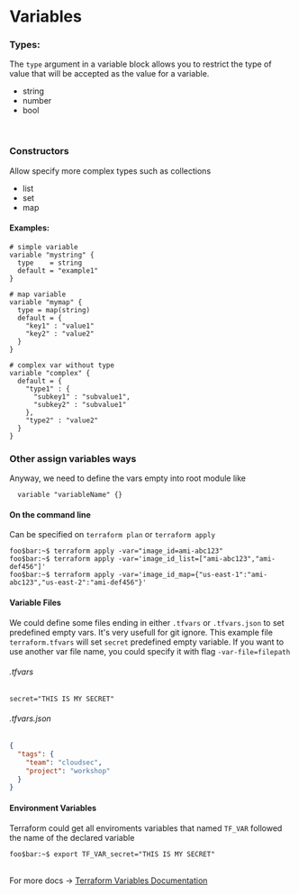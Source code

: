 # Variables
### Types:
The `type` argument in a variable block allows you to restrict the type of value that will be accepted as the value for a variable.
* string
* number
* bool

<br>

### Constructors
Allow specify more complex types such as collections

* list
* set
* map


#### Examples:
```hcl
# simple variable
variable "mystring" {
  type    = string
  default = "example1"
}

# map variable
variable "mymap" {
  type = map(string)
  default = {
    "key1" : "value1"
    "key2" : "value2"
  }
}

# complex var without type
variable "complex" {
  default = {
    "type1" : {
      "subkey1" : "subvalue1",
      "subkey2" : "subvalue1"
    },
    "type2" : "value2"
  }
}
``` 

### Other assign variables ways
Anyway, we need to define the vars empty into root module like
```hcl
  variable "variableName" {}
```
#### On the command line
Can be specified on `terraform plan` or `terraform apply`
```console
foo$bar:~$ terraform apply -var="image_id=ami-abc123"
foo$bar:~$ terraform apply -var='image_id_list=["ami-abc123","ami-def456"]'
foo$bar:~$ terraform apply -var='image_id_map={"us-east-1":"ami-abc123","us-east-2":"ami-def456"}'
```

#### Variable Files
We could define some files ending in either `.tfvars` or `.tfvars.json` to set predefined empty vars. It's very usefull for git ignore.
This example file `terraform.tfvars` will set `secret` predefined empty variable. If you want to use another var file name, you could specify it with flag `-var-file=filepath` 

###### .tfvars
```hcl
secret="THIS IS MY SECRET"
```

###### .tfvars.json
```json
{
  "tags": {
    "team": "cloudsec",
    "project": "workshop"
  }
}
```

#### Environment Variables
Terraform could get all enviroments variables that named `TF_VAR` followed the name of the declared variable
```console
foo$bar:~$ export TF_VAR_secret="THIS IS MY SECRET"
```

<br>
For more docs &rarr;
<a href="https://www.terraform.io/docs/configuration/variables.html">Terraform Variables Documentation</a>
